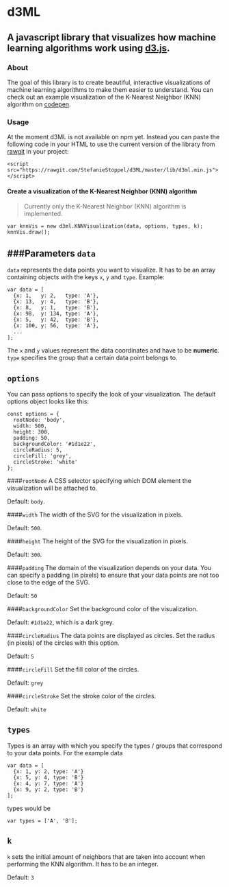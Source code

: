 # d3ML
## A javascript library that visualizes how machine learning algorithms work using [d3.js](https://d3js.org/).

### About
The goal of this library is to create beautiful, interactive visualizations of machine learning algorithms to make them easier to understand.
You can check out an example visualization of the K-Nearest Neighbor (KNN) algorithm on [codepen](https://codepen.io/Qbrid/pen/OwpjLX?editors=1010).


### Usage
At the moment d3ML is not available on npm yet. 
Instead you can paste the following code in your HTML to use the current version of the library from [rawgit](https://rawgit.com/) in your project:

```
<script src="https://rawgit.com/StefanieStoppel/d3ML/master/lib/d3ml.min.js"></script>
```

#### Create a visualization of the K-Nearest Neighbor (KNN) algorithm
> Currently only the K-Nearest Neighbor (KNN) algorithm is implemented. 
```$xslt
var knnVis = new d3ml.KNNVisualization(data, options, types, k);
knnVis.draw();
```

###Parameters
`data`
---
`data` represents the data points you want to visualize.
It has to be an array containing objects with the keys `x`, `y` and `type`.
Example:
```
var data = [
  {x: 1,   y: 2,   type: 'A'},
  {x: 13,  y: 4,   type: 'B'},
  {x: 8,   y: 1,   type: 'B'},
  {x: 98,  y: 134, type: 'A'},
  {x: 5,   y: 42,  type: 'B'},
  {x: 100, y: 56,  type: 'A'},
  ...
];
```
The `x` and `y` values represent the data coordinates and have to be **numeric**.
`type` specifies the group that a certain data point belongs to.

`options`
---
You can pass options to specify the look of your visualization.
The default options object looks like this:
```$xslt
const options = {
  rootNode: 'body',
  width: 500,
  height: 300,
  padding: 50,
  backgroundColor: '#1d1e22',
  circleRadius: 5,
  circleFill: 'grey',
  circleStroke: 'white'
};
```

####`rootNode`
A CSS selector specifying which DOM element the visualization will be attached to.

Default: `body`.

####`width`
The width of the SVG for the visualization in pixels.

Default: `500`.

####`height` 
The height of the SVG for the visualization in pixels.

Default: `300`.

####`padding`
The domain of the visualization depends on your data. You can specify a padding (in pixels) to ensure 
that your data points are not too close to the edge of the SVG.

Default: `50`

####`backgroundColor`
Set the background color of the visualization.

Default: `#1d1e22`, which is a dark grey.

####`circleRadius`
The data points are displayed as circles. Set the radius (in pixels) of the circles with this option.

Default: `5`

####`circleFill`
Set the fill color of the circles.

Default: `grey`

####`circleStroke`
Set the stroke color of the circles.

Default: `white`



`types`
---
Types is an array with which you specify the types / groups that correspond to your data points.
For the example data
```$xslt
var data = [
  {x: 1, y: 2, type: 'A'}
  {x: 5, y: 4, type: 'B'}
  {x: 4, y: 7, type: 'A'}
  {x: 9, y: 2, type: 'B'}
];
```
types would be
```$xslt
var types = ['A', 'B'];
```

`k`
---
`k` sets the initial amount of neighbors that are taken into account when performing the KNN algorithm.
It has to be an integer.

Default: `3`